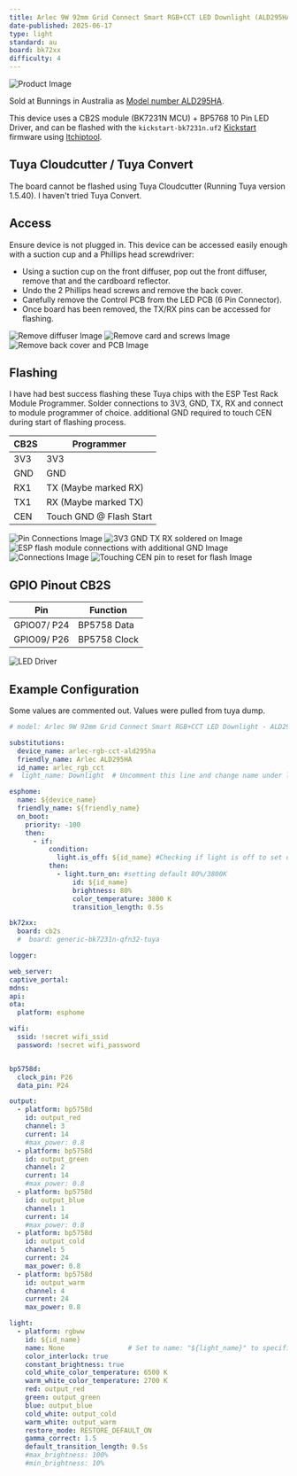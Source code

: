 ```yaml
---
title: Arlec 9W 92mm Grid Connect Smart RGB+CCT LED Downlight (ALD295HA)
date-published: 2025-06-17
type: light
standard: au
board: bk72xx
difficulty: 4
---
```


![Product Image](/ALD295HA.jpeg "Product Image")

Sold at Bunnings in Australia as [Model number ALD295HA](https://www.bunnings.com.au/arlec-9w-92mm-grid-connect-smart-rgb-cct-led-downlight_p0549111).

This device uses a CB2S module (BK7231N MCU) + BP5768 10 Pin LED Driver, and can be flashed with the `kickstart-bk7231n.uf2` [Kickstart](https://github.com/libretiny-eu/esphome-kickstart) firmware using [ltchiptool](https://github.com/libretiny-eu/ltchiptool).

## Tuya Cloudcutter / Tuya Convert

The board cannot be flashed using Tuya Cloudcutter (Running Tuya version 1.5.40). I haven't tried Tuya Convert.

## Access

Ensure device is not plugged in.
This device can be accessed easily enough with a suction cup and a Phillips head screwdriver:

- Using a suction cup on the front diffuser, pop out the front diffuser, remove that and the cardboard reflector.
- Undo the 2 Phillips head screws and remove the back cover.
- Carefully remove the Control PCB from the LED PCB (6 Pin Connector).
- Once board has been removed, the TX/RX pins can be accessed for flashing.

![Remove diffuser Image](/1.jpg "1")
![Remove card and screws Image](/2.jpg "2")
![Remove back cover and PCB Image](/3.jpg "3")

## Flashing

I have had best success flashing these Tuya chips  with the ESP Test Rack Module Programmer.
Solder connections to 3V3, GND, TX, RX and connect to module programmer of choice. additional GND required to touch CEN during start of flashing process.

| CB2S     | Programmer                |
| -------- | ------------------------- |
| 3V3      | 3V3                       |
| GND      | GND                       |
| RX1      | TX (Maybe marked RX)      |
| TX1      | RX (Maybe marked TX)      |
| CEN      | Touch GND @ Flash Start   |

![Pin Connections Image](/A.jpg "Pin Connections")
![3V3 GND TX RX soldered on Image](/B.jpg "3V3 GND TX RX soldered on")
![ESP flash module connections with additional GND Image](/C.jpg "ESP flash module connections with additional GND")
![Connections Image](/D.jpg "Connections")
![Touching CEN pin to reset for flash Image](/E.jpg "Touching CEN pin to reset for flash")

## GPIO Pinout CB2S

| Pin         | Function              |
| ----------- | --------------------- |
| GPIO07/ P24 | BP5758 Data           |
| GPIO09/ P26 | BP5758 Clock          |

![LED Driver](/4.jpg "BP5758")

## Example Configuration

Some values are commented out. Values were pulled from tuya dump.

```yaml
# model: Arlec 9W 92mm Grid Connect Smart RGB+CCT LED Downlight - ALD295HA (CB2S(BK7231N,tuya version was 1.5.40) + BP5758D)

substitutions:
  device_name: arlec-rgb-cct-ald295ha
  friendly_name: Arlec ALD295HA
  id_name: arlec_rgb_cct
#  light_name: Downlight  # Uncomment this line and change name under light entity to specifically name the light.

esphome:
  name: ${device_name}
  friendly_name: ${friendly_name}
  on_boot:
    priority: -100
    then:
      - if:
          condition:
            light.is_off: ${id_name} #Checking if light is off to set default state
          then:
            - light.turn_on: #setting default 80%/3800K
                id: ${id_name}
                brightness: 80%
                color_temperature: 3800 K
                transition_length: 0.5s

bk72xx:
  board: cb2s
  #  board: generic-bk7231n-qfn32-tuya

logger:

web_server:  
captive_portal:
mdns:
api:
ota:
  platform: esphome

wifi:
  ssid: !secret wifi_ssid
  password: !secret wifi_password


bp5758d:
  clock_pin: P26
  data_pin: P24

output:
  - platform: bp5758d
    id: output_red
    channel: 3
    current: 14
    #max_power: 0.8
  - platform: bp5758d
    id: output_green
    channel: 2
    current: 14
    #max_power: 0.8
  - platform: bp5758d
    id: output_blue
    channel: 1
    current: 14
    #max_power: 0.8
  - platform: bp5758d
    id: output_cold
    channel: 5
    current: 24
    max_power: 0.8
  - platform: bp5758d
    id: output_warm
    channel: 4
    current: 24
    max_power: 0.8

light:
  - platform: rgbww
    id: ${id_name}
    name: None                # Set to name: "${light_name}" to specifically name the light
    color_interlock: true
    constant_brightness: true
    cold_white_color_temperature: 6500 K
    warm_white_color_temperature: 2700 K
    red: output_red
    green: output_green
    blue: output_blue
    cold_white: output_cold
    warm_white: output_warm
    restore_mode: RESTORE_DEFAULT_ON
    gamma_correct: 1.5
    default_transition_length: 0.5s
    #max_brightness: 100%
    #min_brightness: 10%
```
